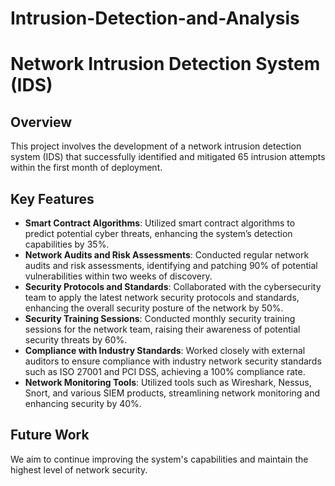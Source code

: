 # Intrusion-Detection-and-Analysis
# Network Intrusion Detection System (IDS)

## Overview
This project involves the development of a network intrusion detection system (IDS) that successfully identified and mitigated 65 intrusion attempts within the first month of deployment.

## Key Features
- **Smart Contract Algorithms**: Utilized smart contract algorithms to predict potential cyber threats, enhancing the system’s detection capabilities by 35%.
- **Network Audits and Risk Assessments**: Conducted regular network audits and risk assessments, identifying and patching 90% of potential vulnerabilities within two weeks of discovery.
- **Security Protocols and Standards**: Collaborated with the cybersecurity team to apply the latest network security protocols and standards, enhancing the overall security posture of the network by 50%.
- **Security Training Sessions**: Conducted monthly security training sessions for the network team, raising their awareness of potential security threats by 60%.
- **Compliance with Industry Standards**: Worked closely with external auditors to ensure compliance with industry network security standards such as ISO 27001 and PCI DSS, achieving a 100% compliance rate.
- **Network Monitoring Tools**: Utilized tools such as Wireshark, Nessus, Snort, and various SIEM products, streamlining network monitoring and enhancing security by 40%.

## Future Work
We aim to continue improving the system's capabilities and maintain the highest level of network security.
```
